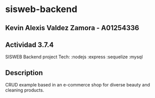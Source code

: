 # sisweb-backend
## Kevin Alexis Valdez Zamora - A01254336
## Actividad 3.7.4

SISWEB Backend project
Tech: :nodejs :express :sequelize :mysql

## Description

CRUD example based in an e-commerce shop for diverse beauty and cleaning products.
